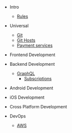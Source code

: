 - Intro
    - [Rules](intro/rules.md)

- Universal
    - [Git](universal/git.md)
    - [Git Hosts](universal/git-hosts.md)
    - [Payment services](universal/payment-services.md)

- Frontend Development

- Backend Development
    - [GraphQL](backend/graphql/graphql.md)
        - [Subscriptions](backend/graphql/subscriptions.md)

- Android Development

- iOS Development

- Cross Platform Development

- DevOps
    - [AWS](devops/aws.md)
